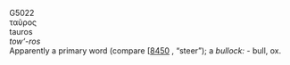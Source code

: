 <body>
  <p>G5022<br>  ταῦρος  <br> tauros  <br><i>tow‘-ros </i><br>Apparently a primary word (compare [<a href="h8450.htm">8450</a> , “steer”); a <i>bullock:</i> - bull, ox.<br></p>
 </body>